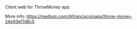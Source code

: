Client web for ThrowMoney app.

More info: https://medium.com/@franciscomags/throw-money-24e93ef7d8c5
